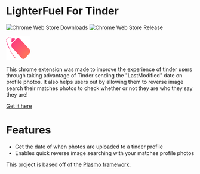 # LighterFuel For Tinder
![Chrome Web Store Downloads](https://img.shields.io/chrome-web-store/users/bmcnbhnpmbkcpkhnmknmnkgdeodfljnc)
![Chrome Web Store Release](https://img.shields.io/chrome-web-store/v/bmcnbhnpmbkcpkhnmknmnkgdeodfljnc)

![LighterFuel Logo](https://raw.githubusercontent.com/Acorn221/LighterFuel-For-Tinder/d8d8e70551d571790dfbd50326293209f05d5df8/assets/icon.png)

This chrome extension was made to improve the experience of tinder users through taking advantage of Tinder sending the "LastModified" date on profile photos.
It also helps users out by allowing them to reverse image search their matches photos to check whether or not they are who they say they are!

[Get it here](https://chrome.google.com/webstore/detail/lighterfuel-for-tinder/bmcnbhnpmbkcpkhnmknmnkgdeodfljnc?hl=en-GB)

# Features

- Get the date of when photos are uploaded to a tinder profile
- Enables quick reverse image searching with your matches profile photos


This project is based off of the [Plasmo framework](https://docs.plasmo.com/).
